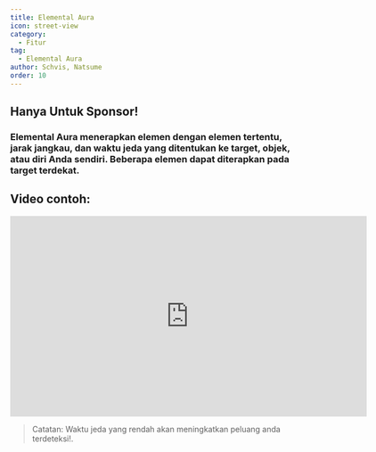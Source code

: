 ```yaml
---
title: Elemental Aura
icon: street-view
category:
  - Fitur
tag:
  - Elemental Aura
author: Schvis, Natsume
order: 10
---
```


## Hanya Untuk Sponsor!
### Elemental Aura menerapkan elemen dengan elemen tertentu, jarak jangkau, dan waktu jeda yang ditentukan ke target, objek, atau diri Anda sendiri. Beberapa elemen dapat diterapkan pada target terdekat.

## Video contoh:

<iframe width="640" height="360" src="https://www.youtube.com/embed/FskTJiknOgQ?list=PL5eI1Tb64p56g27qfYk7VuFTz4FK6YrKa" title="Korepi - Elemental Aura (Sponsor)" frameborder="0" allow="accelerometer; autoplay; clipboard-write; encrypted-media; gyroscope; picture-in-picture; web-share" allowfullscreen></iframe>

> Catatan: Waktu jeda yang rendah akan meningkatkan peluang anda terdeteksi!.
